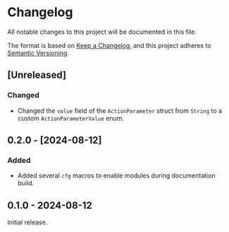 # Changelog
All notable changes to this project will be documented in this file.

The format is based on [Keep a Changelog](https://keepachangelog.com/en/1.1.0/),
and this project adheres to [Semantic Versioning](https://semver.org/spec/v2.0.0.html).

## [Unreleased]

### Changed

- Changed the `value` field of the `ActionParameter` struct from `String` to a custom `ActionParameterValue` enum.

## 0.2.0 - [2024-08-12]

### Added

- Added several `cfg` macros to enable modules during documentation build.

## 0.1.0 - 2024-08-12

Initial release.
